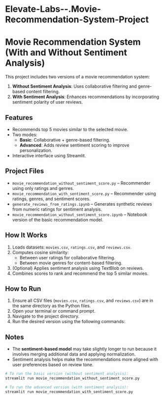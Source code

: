 # Elevate-Labs--.Movie-Recommendation-System-Project
# Movie Recommendation System (With and Without Sentiment Analysis)

This project includes two versions of a movie recommendation system:

1. **Without Sentiment Analysis**: Uses collaborative filtering and genre-based content filtering.
2. **With Sentiment Analysis**: Enhances recommendations by incorporating sentiment polarity of user reviews.

## Features

- Recommends top 5 movies similar to the selected movie.
- Two modes:
  - **Basic**: Collaborative + genre-based filtering.
  - **Advanced**: Adds review sentiment scoring to improve personalization.
- Interactive interface using Streamlit.

## Project Files

- `movie_recommendation_without_sentiment_score.py` – Recommender using only ratings and genres.
- `movie_recommendation_with_sentiment_score.py` – Recommender using ratings, genres, and sentiment scores.
- `generate_reviews_from_ratings.ipynb` – Generates synthetic reviews from numeric ratings for sentiment analysis.
- `movie_recommendation_without_sentiment_score.ipynb` – Notebook version of the basic recommendation model.

## How It Works

1. Loads datasets: `movies.csv`, `ratings.csv`, and `reviews.csv`.
2. Computes cosine similarity:
   - Between user ratings for collaborative filtering.
   - Between movie genres for content-based filtering.
3. (Optional) Applies sentiment analysis using TextBlob on reviews.
4. Combines scores to rank and recommend the top 5 similar movies.

## How to Run

1. Ensure all CSV files (`movies.csv`, `ratings.csv`, and `reviews.csv`) are in the same directory as the Python files.
2. Open your terminal or command prompt.
3. Navigate to the project directory.
4. Run the desired version using the following commands:

## Notes

- The **sentiment-based model** may take slightly longer to run because it involves merging additional data and applying normalization.
- Sentiment analysis helps make the recommendations more aligned with user preferences based on review tone.

```bash
# To run the basic version (without sentiment analysis):
streamlit run movie_recommendation_without_sentiment_score.py

# To run the advanced version (with sentiment analysis):
streamlit run movie_recommendation_with_sentiment_score.py
